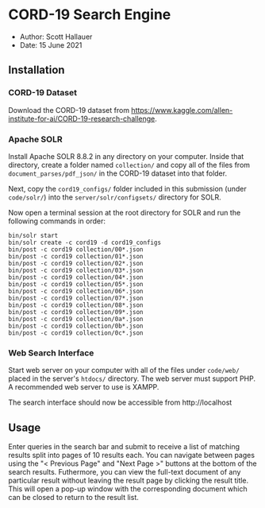 # CORD-19 Search Engine
- Author: Scott Hallauer
- Date: 15 June 2021

## Installation

### CORD-19 Dataset
Download the CORD-19 dataset from https://www.kaggle.com/allen-institute-for-ai/CORD-19-research-challenge.

### Apache SOLR
Install Apache SOLR 8.8.2 in any directory on your computer. Inside that
directory, create a folder named `collection/` and copy all of the files from 
`document_parses/pdf_json/` in the CORD-19 dataset into that folder.

Next, copy the `cord19_configs/` folder included in this submission (under 
`code/solr/`) into the `server/solr/configsets/` directory for SOLR.

Now open a terminal session at the root directory for SOLR and run the following
commands in order:

```
bin/solr start
bin/solr create -c cord19 -d cord19_configs
bin/post -c cord19 collection/00*.json
bin/post -c cord19 collection/01*.json
bin/post -c cord19 collection/02*.json
bin/post -c cord19 collection/03*.json
bin/post -c cord19 collection/04*.json
bin/post -c cord19 collection/05*.json
bin/post -c cord19 collection/06*.json
bin/post -c cord19 collection/07*.json
bin/post -c cord19 collection/08*.json
bin/post -c cord19 collection/09*.json
bin/post -c cord19 collection/0a*.json
bin/post -c cord19 collection/0b*.json
bin/post -c cord19 collection/0c*.json
```

### Web Search Interface
Start web server on your computer with all of the files under `code/web/` placed
in the server's `htdocs/` directory. The web server must support PHP. A recommended
web server to use is XAMPP.

The search interface should now be accessible from http://localhost

## Usage

Enter queries in the search bar and submit to receive a list of matching results
split into pages of 10 results each. You can navigate between pages using the
"< Previous Page" and "Next Page >" buttons at the bottom of the search results.
Futhermore, you can view the full-text document of any particular result without
leaving the result page by clicking the result title. This will open a pop-up 
window with the corresponding document which can be closed to return to the 
result list.